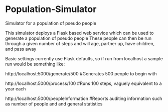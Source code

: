 # Population-Simulator
Simulator for a population of pseudo people

This simulator deploys a Flask based web service which can be used to generate a population of pseudo people
These people can then be run through a given number of steps and will age, partner up, have children, and pass away

Basic settings currently use Flask defaults, so if run from localhost a sample run would be something like:

http://localhost:5000/generate/500 #Generates 500 people to begin with

http://localhost:5000/process/100 #Runs 100 steps, vaguely equivalent to a year each

http://localhost:5000/peopleInformation #Reports auditing information such as number of people and and general statistics
